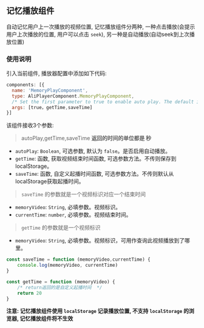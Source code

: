 ## 记忆播放组件

自动记忆用户上一次播放的视频位置, 记忆播放组件分两种, 一种点击播放(会提示用户上次播放的位置, 用户可以点击 `seek`), 另一种是自动播放(自动seek到上次播放位置)

### 使用说明

引入当前组件, 播放器配置中添加如下代码:

```js
components: [{
  name: 'MemoryPlayComponent',
  type: AliPlayerComponent.MemoryPlayComponent,
  /* Set the first parameter to true to enable auto play. The default is false. */
  args: [true，getTime,saveTime]
}]
```

该组件接收3个参数:

> autoPlay,getTime,saveTime
**返回的时间的单位都是 秒**

- `autoPlay`: `Boolean`, 可选参数, 默认为 `false`。是否启用自动播放。
- `getTime`: 函数, 获取视频结束时间函数, 可选参数方法。不传则保存到localStorage。
- `saveTime`: 函数, 自定义起播时间函数, 可选参数方法。不传则默认从localStorage获取起播时间。

> `saveTime` 的参数就是一个视频标识对应一个结束时间
- `memoryVideo`: `String`, 必填参数。视频标识。
- `currentTime`: `number`, 必填参数。视频结束时间。

> `getTime` 的参数就是一个视频标识
- `memoryVideo`: `String`, 必填参数。视频标识，可用作查询此视频播放到了哪里。


```js
const saveTime = function (memoryVideo,currentTime) {
	console.log(memoryVideo, currentTime)   
}

const getTime = function (memoryVideo) {
	/* return返回的是自定义起播时间  */
	return 20
}
```

**注意: 记忆播放组件使用 `localStorage` 记录播放位置, 不支持 `localStorage` 的浏览器, 记忆播放组件将不生效**
